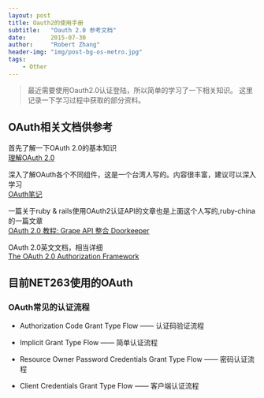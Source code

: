 ```yaml
---
layout: post
title: Oauth2的使用手册
subtitle:   "Oauth 2.0 参考文档"
date:       2015-07-30
author:     "Robert Zhang"
header-img: "img/post-bg-os-metro.jpg"
tags:
    - Other
---
```


>最近需要使用Oauth2.0认证登陆，所以简单的学习了一下相关知识。
>这里记录一下学习过程中获取的部分资料。

## OAuth相关文档供参考 
  
首先了解一下OAuth 2.0的基本知识  
[理解OAuth 2.0](http://www.ruanyifeng.com/blog/2014/05/oauth_2_0.html)
   
深入了解OAuth各个不同组件，这是一个台湾人写的。内容很丰富，建议可以深入学习  
[OAuth笔记](https://blog.yorkxin.org/posts/2013/09/30/oauth2-2-cilent-registration/)

一篇关于ruby & rails使用OAuth2认证API的文章也是上面这个人写的,ruby-china的一篇文章   
[OAuth 2.0 教程: Grape API 整合 Doorkeeper](https://ruby-china.org/topics/14656)
   
OAuth 2.0英文文档，相当详细  
[The OAuth 2.0 Authorization Framework](http://tools.ietf.org/html/rfc6749#section-1.3)



## 目前NET263使用的OAuth

### OAuth常见的认证流程

* Authorization Code Grant Type Flow —— 认证码验证流程
  
* Implicit Grant Type Flow —— 简单认证流程
  
* Resource Owner Password Credentials Grant Type Flow —— 密码认证流程
  
* Client Credentials Grant Type Flow —— 客户端认证流程

